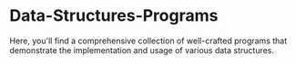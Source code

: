 # Data-Structures-Programs
Here, you'll find a comprehensive collection of well-crafted programs that demonstrate the implementation and usage of various data structures.
